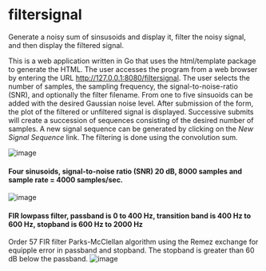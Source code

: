 # filtersignal
Generate a noisy sum of sinsusoids and display it, filter the noisy signal, and then display the filtered signal.

This is a web application written in Go that uses the html/template package to generate the HTML.  The user accesses
the program from a web browser by entering the URL http://127.0.0.1:8080/filtersignal.  The user selects the number of 
samples, the sampling frequency, the signal-to-noise-ratio (SNR), and optionally the filter filename.  From one to five
sinsuoids can be added with the desired Gaussian noise level.  After submission of the form, the plot of the filtered or 
unfiltered signal is displayed.  Successive submits will create a succession of sequences consisting of the desired number
of samples.  A new signal sequence can be generated by clicking on the <i>New Signal Sequence</i> link.  The filtering is 
done using the convolution sum.

![image](https://github.com/thomasteplick/filtersignal/assets/117768679/dc066abd-bff4-4be0-a4c4-057d88a714d2)

<h4>Four sinusoids, signal-to-noise ratio (SNR) 20 dB, 8000 samples and sample rate = 4000 samples/sec.</h4>

![image](https://github.com/thomasteplick/filtersignal/assets/117768679/2fe72dd0-500d-4c7a-88e2-1d4275284173)

<h4>FIR lowpass filter, passband is 0 to 400 Hz, transition band is 400 Hz to 600 Hz, stopband is 600 Hz to 2000 Hz</h4>

Order 57 FIR filter Parks-McClellan algorithm using the Remez exchange for equipple error in passband and stopband.
The stopband is greater than 60 dB below the passband.
![image](https://github.com/thomasteplick/filtersignal/assets/117768679/321c8041-0511-455e-bc86-6ba0601b9651)
